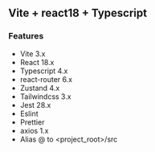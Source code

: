 ## Vite + react18 + Typescript

### Features
- Vite 3.x
- React 18.x
- Typescript 4.x
- react-router 6.x
- Zustand 4.x
- Tailwindcss 3.x
- Jest 28.x
- Eslint
- Prettier
- axios 1.x
- Alias @ to <project_root>/src
